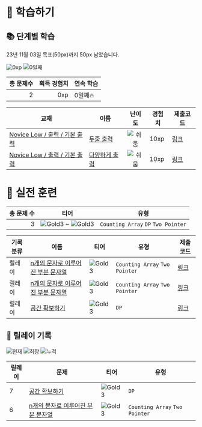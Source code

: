 # 📖 학습하기

## 📚 단계별 학습
23년 11월 03일 목표(50px)까지 50px 남았습니다.

![0xp](https://img.shields.io/badge/EXP-0xp-%235cb85c.svg?for-the-badge)
![0일째](https://img.shields.io/badge/연속학습-0일째-%23E34F26.svg?for-the-badge)

|총 문제수|획득 경험치|연속 학습|
|---:|---:|---|
2|0xp|0일째🔥|

|교재|이름|난이도|경험치|제출코드|
|---|---|:---:|---|---|
|[Novice Low / 출력 / 기본 출력](https://www.codetree.ai/missions?missionId=4)|[두줄 출력](https://www.codetree.ai/missions/4/problems/print-two-sentences-introduce)|![쉬움][easy]|10xp|[링크](https://github.com/west-woo97/codetree-TILs/blob/main/231103/print-two-sentences-introduce/print-two-sentences-introduce.py)|
|[Novice Low / 출력 / 기본 출력](https://www.codetree.ai/missions?missionId=4)|[다양하게 출력](https://www.codetree.ai/missions/4/problems/print-in-variety)|![쉬움][easy]|10xp|[링크](https://github.com/west-woo97/codetree-TILs/blob/main/231103/print-in-variety/print-in-variety.py)|


# 🥇 실전 훈련
|총 문제 수|티어|유형|
|---:|---|---|
|3|![Gold3][g3] ~ ![Gold3][g3]|`Counting Array` `DP` `Two Pointer`|

|기록분류|이름|티어|유형|제출코드|
|---|---|---|---|---|
|릴레이|[n개의 문자로 이루어진 부분 문자열](https://www.codetree.ai/training-field/search/problems/substring-of-n-characters)|![Gold3][g3]|`Counting Array` `Two Pointer`|[링크](https://github.com/west-woo97/codetree-TILs/blob/main/231103/substring-of-n-characters/substring-of-n-characters.py)|
|릴레이|[n개의 문자로 이루어진 부분 문자열](https://www.codetree.ai/training-field/search/problems/substring-of-n-characters)|![Gold3][g3]|`Counting Array` `Two Pointer`|[링크](https://github.com/west-woo97/codetree-TILs/blob/main/231103/substring-of-n-characters/substring-of-n-characters.cpp)|
|릴레이|[공간 확보하기](https://www.codetree.ai/training-field/search/problems/free-up-space)|![Gold3][g3]|`DP`|[링크](https://github.com/west-woo97/codetree-TILs/blob/main/231103/free-up-space/free-up-space.cpp)|


## 🏃 릴레이 기록
![현재](https://img.shields.io/badge/현재_릴레이-7-%235cb85c.svg?for-the-badge)
![최장](https://img.shields.io/badge/최장_릴레이-8-%23E34F26.svg?for-the-badge)
![누적](https://img.shields.io/badge/누적_릴레이-25-%2300599C.svg?for-the-badge)

|릴레이|문제|티어|유형|
|---|---|---|---|
|7|[공간 확보하기](https://www.codetree.ai/training-field/search/problems/free-up-space)|![Gold3][g3]|`DP`|
|6|[n개의 문자로 이루어진 부분 문자열](https://www.codetree.ai/training-field/search/problems/substring-of-n-characters)|![Gold3][g3]|`Counting Array` `Two Pointer`|










[b5]: https://img.shields.io/badge/Bronze_5-%235D3E31.svg
[b4]: https://img.shields.io/badge/Bronze_4-%235D3E31.svg
[b3]: https://img.shields.io/badge/Bronze_3-%235D3E31.svg
[b2]: https://img.shields.io/badge/Bronze_2-%235D3E31.svg
[b1]: https://img.shields.io/badge/Bronze_1-%235D3E31.svg
[s5]: https://img.shields.io/badge/Silver_5-%23394960.svg
[s4]: https://img.shields.io/badge/Silver_4-%23394960.svg
[s3]: https://img.shields.io/badge/Silver_3-%23394960.svg
[s2]: https://img.shields.io/badge/Silver_2-%23394960.svg
[s1]: https://img.shields.io/badge/Silver_1-%23394960.svg
[g5]: https://img.shields.io/badge/Gold_5-%23FFC433.svg
[g4]: https://img.shields.io/badge/Gold_4-%23FFC433.svg
[g3]: https://img.shields.io/badge/Gold_3-%23FFC433.svg
[g2]: https://img.shields.io/badge/Gold_2-%23FFC433.svg
[g1]: https://img.shields.io/badge/Gold_1-%23FFC433.svg
[p5]: https://img.shields.io/badge/Platinum_5-%2376DDD8.svg
[p4]: https://img.shields.io/badge/Platinum_4-%2376DDD8.svg
[p3]: https://img.shields.io/badge/Platinum_3-%2376DDD8.svg
[p2]: https://img.shields.io/badge/Platinum_2-%2376DDD8.svg
[p1]: https://img.shields.io/badge/Platinum_1-%2376DDD8.svg
[passed]: https://img.shields.io/badge/Passed-%23009D27.svg
[failed]: https://img.shields.io/badge/Failed-%23D24D57.svg
[easy]: https://img.shields.io/badge/쉬움-%235cb85c.svg?for-the-badge
[medium]: https://img.shields.io/badge/보통-%23FFC433.svg?for-the-badge
[hard]: https://img.shields.io/badge/어려움-%23D24D57.svg?for-the-badge